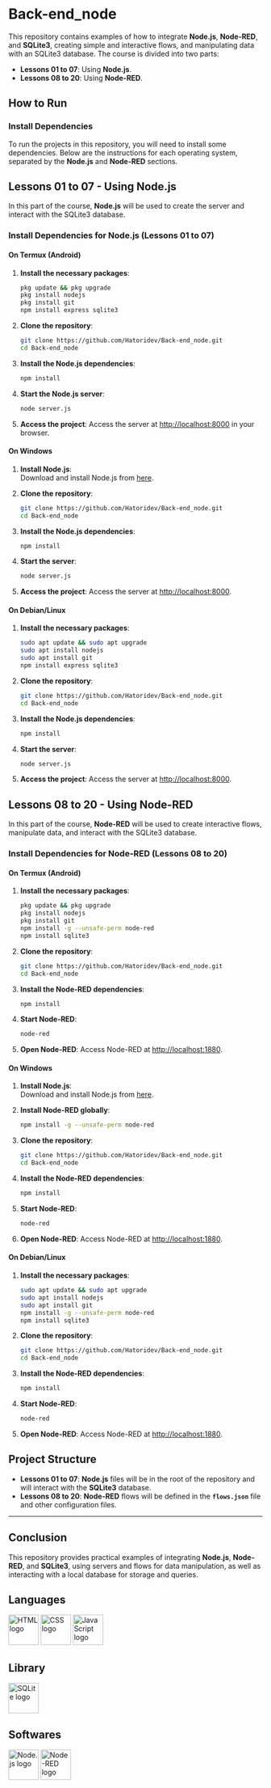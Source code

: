 # Back-end_node

This repository contains examples of how to integrate **Node.js**, **Node-RED**, and **SQLite3**, creating simple and interactive flows, and manipulating data with an SQLite3 database. The course is divided into two parts:

- **Lessons 01 to 07**: Using **Node.js**.
- **Lessons 08 to 20**: Using **Node-RED**.

## How to Run

### Install Dependencies

To run the projects in this repository, you will need to install some dependencies. Below are the instructions for each operating system, separated by the **Node.js** and **Node-RED** sections.

## Lessons 01 to 07 - Using Node.js

In this part of the course, **Node.js** will be used to create the server and interact with the SQLite3 database.

### Install Dependencies for Node.js (Lessons 01 to 07)

#### On Termux (Android)

1. **Install the necessary packages**:
    ```bash
    pkg update && pkg upgrade
    pkg install nodejs
    pkg install git
    npm install express sqlite3
    ```

2. **Clone the repository**:
    ```bash
    git clone https://github.com/Hatoridev/Back-end_node.git
    cd Back-end_node
    ```

3. **Install the Node.js dependencies**:
    ```bash
    npm install
    ```

4. **Start the Node.js server**:
    ```bash
    node server.js
    ```

5. **Access the project**:
    Access the server at [http://localhost:8000](http://localhost:8000) in your browser.

#### On Windows

1. **Install Node.js**:  
   Download and install Node.js from [here](https://nodejs.org/).

2. **Clone the repository**:
    ```bash
    git clone https://github.com/Hatoridev/Back-end_node.git
    cd Back-end_node
    ```

3. **Install the Node.js dependencies**:
    ```bash
    npm install
    ```

4. **Start the server**:
    ```bash
    node server.js
    ```

5. **Access the project**:
    Access the server at [http://localhost:8000](http://localhost:8000).

#### On Debian/Linux

1. **Install the necessary packages**:
    ```bash
    sudo apt update && sudo apt upgrade
    sudo apt install nodejs
    sudo apt install git
    npm install express sqlite3
    ```

2. **Clone the repository**:
    ```bash
    git clone https://github.com/Hatoridev/Back-end_node.git
    cd Back-end_node
    ```

3. **Install the Node.js dependencies**:
    ```bash
    npm install
    ```

4. **Start the server**:
    ```bash
    node server.js
    ```

5. **Access the project**:
    Access the server at [http://localhost:8000](http://localhost:8000).

## Lessons 08 to 20 - Using Node-RED

In this part of the course, **Node-RED** will be used to create interactive flows, manipulate data, and interact with the SQLite3 database.

### Install Dependencies for Node-RED (Lessons 08 to 20)

#### On Termux (Android)

1. **Install the necessary packages**:
    ```bash
    pkg update && pkg upgrade
    pkg install nodejs
    pkg install git
    npm install -g --unsafe-perm node-red
    npm install sqlite3
    ```

2. **Clone the repository**:
    ```bash
    git clone https://github.com/Hatoridev/Back-end_node.git
    cd Back-end_node
    ```

3. **Install the Node-RED dependencies**:
    ```bash
    npm install
    ```

4. **Start Node-RED**:
    ```bash
    node-red
    ```

5. **Open Node-RED**:
    Access Node-RED at [http://localhost:1880](http://localhost:1880).

#### On Windows

1. **Install Node.js**:  
   Download and install Node.js from [here](https://nodejs.org/).

2. **Install Node-RED globally**:
    ```bash
    npm install -g --unsafe-perm node-red
    ```

3. **Clone the repository**:
    ```bash
    git clone https://github.com/Hatoridev/Back-end_node.git
    cd Back-end_node
    ```

4. **Install the Node-RED dependencies**:
    ```bash
    npm install
    ```

5. **Start Node-RED**:
    ```bash
    node-red
    ```

6. **Open Node-RED**:
    Access Node-RED at [http://localhost:1880](http://localhost:1880).

#### On Debian/Linux

1. **Install the necessary packages**:
    ```bash
    sudo apt update && sudo apt upgrade
    sudo apt install nodejs
    sudo apt install git
    npm install -g --unsafe-perm node-red
    npm install sqlite3
    ```

2. **Clone the repository**:
    ```bash
    git clone https://github.com/Hatoridev/Back-end_node.git
    cd Back-end_node
    ```

3. **Install the Node-RED dependencies**:
    ```bash
    npm install
    ```

4. **Start Node-RED**:
    ```bash
    node-red
    ```

5. **Open Node-RED**:
    Access Node-RED at [http://localhost:1880](http://localhost:1880).

## Project Structure

- **Lessons 01 to 07**: **Node.js** files will be in the root of the repository and will interact with the **SQLite3** database.
- **Lessons 08 to 20**: **Node-RED** flows will be defined in the **`flows.json`** file and other configuration files.

---

## Conclusion

This repository provides practical examples of integrating **Node.js**, **Node-RED**, and **SQLite3**, using servers and flows for data manipulation, as well as interacting with a local database for storage and queries.


## Languages

<div align="left">  
  <img src="https://cdn.jsdelivr.net/gh/devicons/devicon/icons/html5/html5-original.svg" height="60" alt="HTML logo" />  
  <img src="https://cdn.jsdelivr.net/gh/devicons/devicon/icons/css3/css3-original.svg" height="60" alt="CSS logo" />  
  <img src="https://cdn.jsdelivr.net/gh/devicons/devicon/icons/javascript/javascript-original.svg" height="60" alt="JavaScript logo" />  
</div>  

## Library

<div align="left">  
  <img src="https://cdn.jsdelivr.net/gh/devicons/devicon/icons/sqlite/sqlite-original.svg" height="60" alt="SQLite logo" />  
</div>  

## Softwares

<div align="left">  
  <img src="https://cdn.jsdelivr.net/gh/devicons/devicon@latest/icons/nodejs/nodejs-original-wordmark.svg" height="60" alt="Node.js logo" />  
  <img src="https://cdn.jsdelivr.net/gh/devicons/devicon/icons/nodered/nodered-original.svg" height="60" alt="Node-RED logo" />  
</div>  
